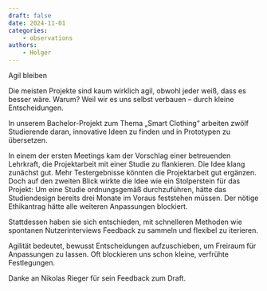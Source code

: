 ```yaml
---
draft: false
date: 2024-11-01
categories:
    - observations
authors:
    - Holger
---
```


Agil bleiben

Die meisten Projekte sind kaum wirklich agil, obwohl jeder weiß, dass es besser wäre. Warum? Weil wir es uns selbst verbauen – durch kleine Entscheidungen.

In unserem Bachelor-Projekt zum Thema „Smart Clothing“ arbeiten zwölf Studierende daran, innovative Ideen zu finden und in Prototypen zu übersetzen.

In einem der ersten Meetings kam der Vorschlag einer betreuenden Lehrkraft, die Projektarbeit mit einer Studie zu flankieren. Die Idee klang zunächst gut. Mehr Testergebnisse könnten die Projektarbeit gut ergänzen.  Doch auf den zweiten Blick wirkte die Idee wie ein Stolperstein für das Projekt: Um eine Studie ordnungsgemäß durchzuführen, hätte das Studiendesign bereits drei Monate im Voraus feststehen müssen. Der nötige Ethikantrag hätte alle weiteren Anpassungen blockiert.

Stattdessen haben sie sich entschieden, mit schnelleren Methoden wie spontanen Nutzerinterviews Feedback zu sammeln und flexibel zu iterieren.

Agilität bedeutet, bewusst Entscheidungen aufzuschieben, um Freiraum für Anpassungen zu lassen. Oft blockieren uns schon kleine, verfrühte Festlegungen.


Danke an Nikolas Rieger für sein Feedback zum Draft.